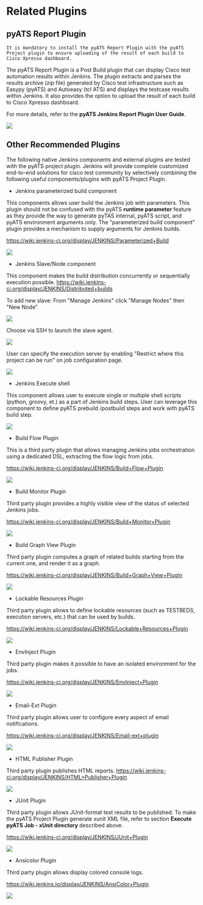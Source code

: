 # Related Plugins

## pyATS Report Plugin

`It is mandatory to install the pyATS Report Plugin with the pyATS Project plugin to ensure uploading of the result of each build to Cisco Xpresso dashboard.`

The pyATS Report Plugin is a Post Build plugin that can display Cisco test automation results within Jenkins. The plugin extracts and parses the results archive (zip file) generated by Cisco test infrastructure such as Easypy (pyATS) and Autoeasy (tcl ATS) and displays the testcase results within Jenkins. It also provides the option to upload the result of each build to Cisco Xpresso dashboard.

For more details, refer to the **pyATS Jenkins Report Plugin User Guide**.

![](assets/images/report.png)

## Other Recommended Plugins

The following native Jenkins components and external plugins are tested with the pyATS project plugin. Jenkins will provide complete customized end-to-end solutions for cisco test community by selectively combining the following useful components/plugins with pyATS Project Plugin.

* Jenkins parameterized build component

This components allows user build the Jenkins job with parameters. This plugin should not be confused with the pyATS **runtime parameter** feature as they provide the way to generate pyTAS internal, pyATS script, and pyATS environment arguments only.  The "parameterized build component" plugin  provides a mechanism to supply arguments for Jenkins builds.

https://wiki.jenkins-ci.org/display/JENKINS/Parameterized+Build

![](assets/images/plugin1.png)

* Jenkins Slave/Node component

This component makes the build distribution concurrently or sequentially execution possible.
https://wiki.jenkins-ci.org/display/JENKINS/Distributed+builds

To add new slave: From "Manage Jenkins" click "Manage Nodes" then "New Node".

![](assets/images/plugin2.png)

Choose via SSH to launch the slave agent.

![](assets/images/plugin2_2.png)

User can specify the execution server by enabling "Restrict where this project can be run" on job configuration page.

![](assets/images/plugin2_3.png)

* Jenkins Execute shell

This component allows user to execute single or multiple shell scripts (python, groovy, et.) as a part of Jenkins build steps. User can leverage this component to define pyATS prebuild /postbuild steps and work with pyATS build step.

![](assets/images/plugin3.png)

* Build Flow Plugin

This is a third party plugin that allows managing Jenkins jobs orchestration using a dedicated DSL, extracting the flow logic from jobs.

https://wiki.jenkins-ci.org/display/JENKINS/Build+Flow+Plugin

![](assets/images/plugin4.png)

* Build Monitor Plugin

Third party plugin provides a highly visible view of the status of selected Jenkins jobs.

https://wiki.jenkins-ci.org/display/JENKINS/Build+Monitor+Plugin

![](assets/images/plugin5.png)

* Build Graph View Plugin

Third party plugin computes a graph of related builds starting from the current one, and render it as a graph. 

https://wiki.jenkins-ci.org/display/JENKINS/Build+Graph+View+Plugin

![](assets/images/plugin6.png)

* Lockable Resources Plugin

Third party plugin allows to define lockable resources (such as TESTBEDS, execution servers, etc.) that can be used by builds.

https://wiki.jenkins-ci.org/display/JENKINS/Lockable+Resources+Plugin

![](assets/images/plugin7.png)

* EnvInject Plugin

Third party plugin makes it possible to have an isolated environment for the jobs.

https://wiki.jenkins-ci.org/display/JENKINS/EnvInject+Plugin

![](assets/images/plugin8.png)

* Email-Ext Plugin

Third party plugin allows user to configure every aspect of email notifications. 

https://wiki.jenkins-ci.org/display/JENKINS/Email-ext+plugin


![](assets/images/plugin9.png)

* HTML Publisher Plugin

Third party plugin publishes HTML reports. 
https://wiki.jenkins-ci.org/display/JENKINS/HTML+Publisher+Plugin

![](assets/images/plugin10.png)

* JUnit Plugin

Third party plugin allows JUnit-format test results to be published. To make the pyATS Project Plugin generate xunit XML file, refer to section **Execute pyATS Job - xUnit directory** described above.

https://wiki.jenkins-ci.org/display/JENKINS/JUnit+Plugin

![](assets/images/plugin11.png)

* Ansicolor Plugin

Third party plugin allows display colored console logs.

https://wiki.jenkins.io/display/JENKINS/AnsiColor+Plugin

![](assets/images/plugin12.png)